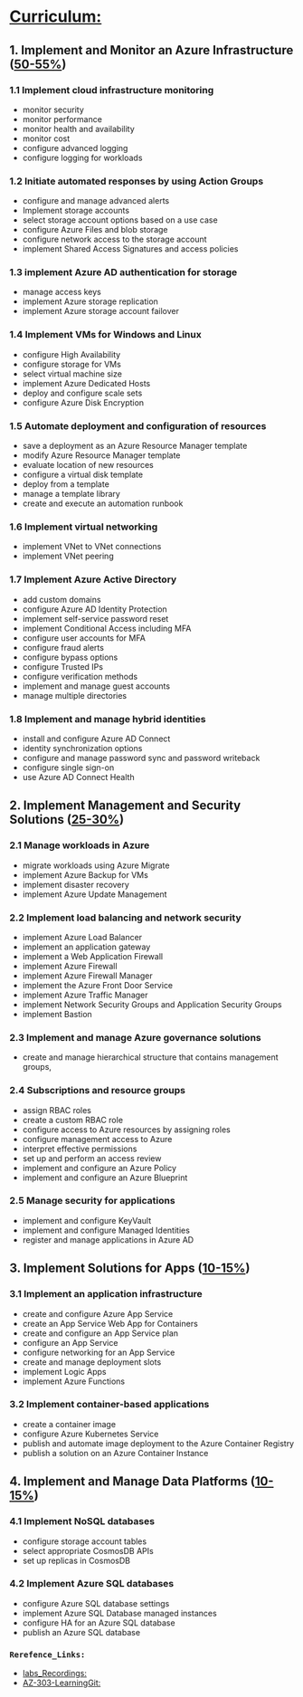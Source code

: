 # [Curriculum:](https://query.prod.cms.rt.microsoft.com/cms/api/am/binary/RE4psD6)

## 1. Implement and Monitor an Azure Infrastructure ([50-55%]())
### 1.1 Implement cloud infrastructure monitoring
* monitor security
* monitor performance
* monitor health and availability
* monitor cost
* configure advanced logging
* configure logging for workloads
### 1.2 Initiate automated responses by using Action Groups
* configure and manage advanced alerts
* Implement storage accounts
* select storage account options based on a use case
* configure Azure Files and blob storage
* configure network access to the storage account
* implement Shared Access Signatures and access policies
### 1.3 implement Azure AD authentication for storage
* manage access keys
* implement Azure storage replication
* implement Azure storage account failover
### 1.4 Implement VMs for Windows and Linux
* configure High Availability
* configure storage for VMs
* select virtual machine size
* implement Azure Dedicated Hosts
* deploy and configure scale sets
* configure Azure Disk Encryption
### 1.5 Automate deployment and configuration of resources
* save a deployment as an Azure Resource Manager template
* modify Azure Resource Manager template
* evaluate location of new resources
* configure a virtual disk template
* deploy from a template
* manage a template library
* create and execute an automation runbook
### 1.6 Implement virtual networking
* implement VNet to VNet connections
* implement VNet peering
### 1.7 Implement Azure Active Directory
* add custom domains
* configure Azure AD Identity Protection
* implement self-service password reset
* implement Conditional Access including MFA
* configure user accounts for MFA
* configure fraud alerts
* configure bypass options
* configure Trusted IPs
* configure verification methods
* implement and manage guest accounts
* manage multiple directories
### 1.8 Implement and manage hybrid identities
* install and configure Azure AD Connect
* identity synchronization options
* configure and manage password sync and password writeback
* configure single sign-on
* use Azure AD Connect Health
## 2. Implement Management and Security Solutions ([25-30%]())
### 2.1 Manage workloads in Azure
* migrate workloads using Azure Migrate
* implement Azure Backup for VMs
* implement disaster recovery
* implement Azure Update Management
### 2.2 Implement load balancing and network security
* implement Azure Load Balancer
* implement an application gateway
* implement a Web Application Firewall
* implement Azure Firewall
* implement Azure Firewall Manager
* implement the Azure Front Door Service
* implement Azure Traffic Manager
* implement Network Security Groups and Application Security Groups
* implement Bastion
### 2.3 Implement and manage Azure governance solutions
* create and manage hierarchical structure that contains management groups,
### 2.4 Subscriptions and resource groups
* assign RBAC roles
* create a custom RBAC role
* configure access to Azure resources by assigning roles
* configure management access to Azure
* interpret effective permissions
* set up and perform an access review
* implement and configure an Azure Policy
* implement and configure an Azure Blueprint
### 2.5 Manage security for applications
* implement and configure KeyVault
* implement and configure Managed Identities
* register and manage applications in Azure AD

## 3. Implement Solutions for Apps ([10-15%](./))
### 3.1 Implement an application infrastructure
* create and configure Azure App Service
* create an App Service Web App for Containers
* create and configure an App Service plan
* configure an App Service
* configure networking for an App Service
* create and manage deployment slots
* implement Logic Apps
* implement Azure Functions
### 3.2 Implement container-based applications
* create a container image
* configure Azure Kubernetes Service
* publish and automate image deployment to the Azure Container Registry
* publish a solution on an Azure Container Instance
## 4. Implement and Manage Data Platforms ([10-15%](./))
### 4.1 Implement NoSQL databases
* configure storage account tables
* select appropriate CosmosDB APIs
* set up replicas in CosmosDB
### 4.2 Implement Azure SQL databases
* configure Azure SQL database settings
* implement Azure SQL Database managed instances
* configure HA for an Azure SQL database
* publish an Azure SQL database


### `Rerefence_Links:`
* [labs_Recordings:](https://github.com/MicrosoftLearning/Lab-Demo-Recordings)
* [AZ-303-LearningGit:](https://github.com/MicrosoftLearning/AZ-303-Microsoft-Azure-Architect-Technologies)
